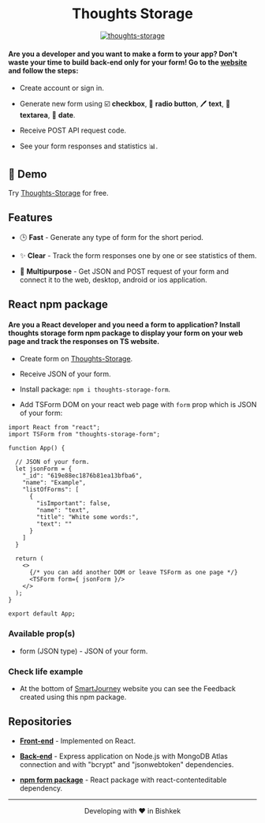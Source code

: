 <h1 align="center">
  Thoughts Storage
</h1>

<p align="center">
  <a href="https://github.com/omiaow/thoughts-storage-back-end/blob/main/LICENSE" target="blank">
    <img src="https://img.shields.io/github/license/omiaow/thoughts-storage-back-end?style=flat-square" alt="thoughts-storage" />
  </a>
</p>

#### Are you a developer and you want to make a form to your app? Don't waste your time to build back-end only for your form! Go to the [website](https://thoughts-storage.netlify.app/) and follow the steps:

- Create account or sign in.

- Generate new form using ☑️ **checkbox**, 🔘 **radio button**, 🖊️ **text**, 📝 **textarea**, 📅 **date**.

- Receive POST API request code.

- See your form responses and statistics 📊.

## 🚀 Demo

Try [Thoughts-Storage](https://thoughts-storage.netlify.app/) for free.

## Features

- 🕒 **Fast** - Generate any type of form for the short period.

- ✨ **Clear** - Track the form responses one by one or see statistics of them.

- 👀 **Multipurpose** - Get JSON and POST request of your form and connect it to the web, desktop, android or ios application.

## React npm package

#### Are you a React developer and you need a form to application? Install thoughts storage form npm package to display your form on your web page and track the responses on TS website.

- Create form on [Thoughts-Storage](https://thoughts-storage.netlify.app/).

- Receive JSON of your form.

- Install package: ```npm i thoughts-storage-form```.

- Add TSForm DOM on your react web page with ```form``` prop which is JSON of your form:
```
import React from "react";
import TSForm from "thoughts-storage-form";

function App() {

  // JSON of your form.
  let jsonForm = {
    "_id": "619e88ec1876b81ea13bfba6",
    "name": "Example",
    "listOfForms": [
      {
        "isImportant": false,
        "name": "text",
        "title": "White some words:",
        "text": ""
      }
    ]
  }

  return (
    <>
      {/* you can add another DOM or leave TSForm as one page */}
      <TSForm form={ jsonForm }/>
    </>
  );
}

export default App;
```

### Available prop(s)

- form (JSON type) - JSON of your form.

### Check life example

- At the bottom of [SmartJourney](https://smartjourney.netlify.app/) website you can see the Feedback created using this npm package.

## Repositories

- **[Front-end](https://github.com/omiaow/thoughts-storage-front-end)** - Implemented on React.

- **[Back-end](https://github.com/omiaow/thoughts-storage-back-end)** - Express application on Node.js with MongoDB Atlas connection and with "bcrypt" and "jsonwebtoken" dependencies.

- **[npm form package](https://github.com/omiaow/react-thoughts-storage-form)** - React package with react-contenteditable dependency.

<hr>
<p align="center">
  Developing with ❤️ in Bishkek
</p>
